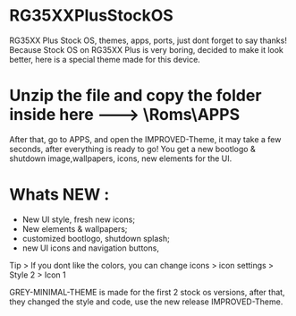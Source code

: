 # RG35XXPlusStockOS
RG35XX Plus Stock OS, themes, apps, ports, just dont forget to say thanks!
Because Stock OS on RG35XX Plus is very boring, decided to make it look better, here is a special theme made for this device.
# Unzip the file and copy the folder inside here ---> \Roms\APPS 


After that, go to APPS, and open the IMPROVED-Theme, it may take a few seconds, after everything is ready to go! You get a new bootlogo & shutdown image,wallpapers, icons, new elements for the UI.
# Whats NEW :
- New UI style, fresh new icons;
- New elements & wallpapers;
- customized bootlogo, shutdown splash;
- new UI icons and navigation buttons,
  
Tip > If you dont like the colors, you can change icons > icon settings > Style 2 > Icon 1 

GREY-MINIMAL-THEME is made for the first 2 stock os versions, after that, they changed the style and code, use the new release IMPROVED-Theme.
